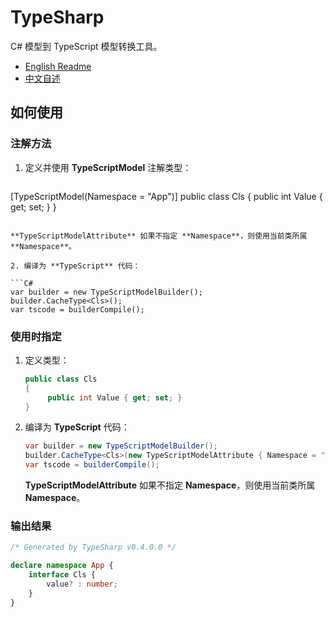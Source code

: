 # TypeSharp

C# 模型到 TypeScript 模型转换工具。

- [English Readme](https://github.com/zmjack/TypeSharp/blob/master/README.md)
- [中文自述](https://github.com/zmjack/TypeSharp/blob/master/README%20-%20CN.md)



## 如何使用

### 注解方法

1. 定义并使用 **TypeScriptModel** 注解类型：
   ```C#
[TypeScriptModel(Namespace = "App")]
public class Cls
{
        public int Value { get; set; }
}
   ```
   
   **TypeScriptModelAttribute** 如果不指定 **Namespace**，则使用当前类所属 **Namespace**。
   
2. 编译为 **TypeScript** 代码：

   ```C#
   var builder = new TypeScriptModelBuilder();
   builder.CacheType<Cls>();
   var tscode = builderCompile();
   ```

   

### 使用时指定

1. 定义类型：

   ```C#
   public class Cls
   {
        public int Value { get; set; }
   }
   ```

2. 编译为 **TypeScript** 代码：

   ```C#
   var builder = new TypeScriptModelBuilder();
   builder.CacheType<Cls>(new TypeScriptModelAttribute { Namespace = "App" });
   var tscode = builderCompile();
   ```

   **TypeScriptModelAttribute** 如果不指定 **Namespace**，则使用当前类所属 **Namespace**。



### 输出结果

```typescript
/* Generated by TypeSharp v0.4.0.0 */

declare namespace App {
    interface Cls {
        value? : number;
    }
}
```

